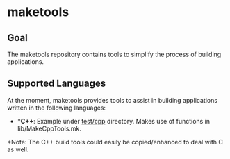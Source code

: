# maketools

## Goal

The maketools repository contains tools to simplify the process of building applications.

## Supported Languages

At the moment, maketools provides tools to assist in building applications written in the following languages:

- \***C++**: Example under [test/cpp](test/cpp) directory.  Makes use of functions in lib/MakeCppTools.mk.

\*Note: The C++ build tools could easily be copied/enhanced to deal with C as well.

